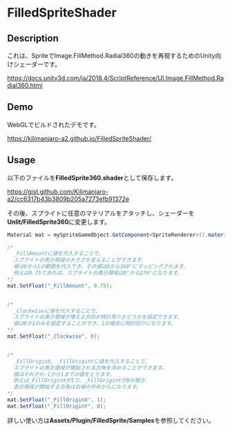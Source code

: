# FilledSpriteShader

## Description

これは、SpriteでImage.FillMethod.Radial360の動きを再現するためのUnity向けシェーダーです。

https://docs.unity3d.com/ja/2018.4/ScriptReference/UI.Image.FillMethod.Radial360.html


## Demo
WebGLでビルドされたデモです。

https://kilimanjaro-a2.github.io/FilledSpriteShader/


## Usage
以下のファイルを**FilledSprite360.shader**として保存します。

https://gist.github.com/Kilimanjaro-a2/cc6317b43b3809b205a7273efb91372e

その後、スプライトに任意のマテリアルをアタッチし、シェーダーを**Unlit/FilledSprite360**に変更します。


```C#
Material mat = mySpriteGameObject.GetComponent<SpriteRenderer>().material;

/*
  _FillAmountに値を代入することで、
  スプライトの表示領域の大きさを変えることができます。
  値は0から1の範囲を代入でき、その値は0から360°にマッピングされます。
  例えば0.75であれば、スプライトの表示領域は0°から270°になります。
*/
mat.SetFloat("_FillAmount", 0.75);


/*
  _Clockwiseに値を代入することで、
  スプライトの表示領域が増える方向が時計周りかどうかを設定できます。
  値は0か1のみを設定することができ、1の場合に時計回りになります。
*/
mat.SetFloat("_Clockwise", 0);


/*
  _FillOriginX, _FillOriginYに値を代入することで、
  スプライトの表示領域が開始される方角を決めることができます。
  値はそれぞれ-1から1までの値をとります。
  例えば_FillOriginXが1で、_FillOriginYが0の場合、
  表示領域が開始する方角は右端の中央からになります。
*/
mat.SetFloat("_FillOriginX", 1);
mat.SetFloat("_FillOriginY", 0);
```


詳しい使い方は**Assets/Plugin/FilledSprite/Samples**を参照してください。